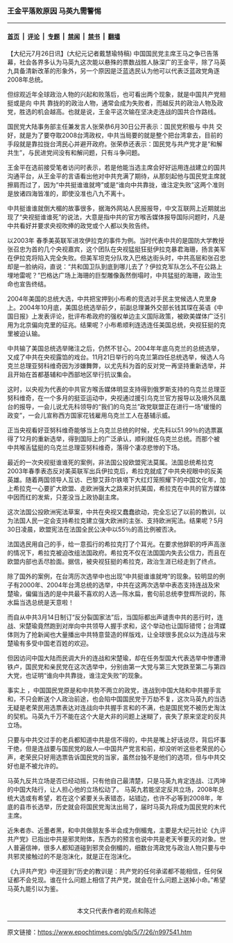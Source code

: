 ### 王金平落败原因 马英九需警惕

---

#### [首页](../../../..?n997541) &nbsp;|&nbsp; [评论](../../../../../epoch-comment?n997541) &nbsp;|&nbsp; [专题](../../../../../epoch-special?n997541) &nbsp;|&nbsp; [禁闻](../../../../../epoch-news?n997541) &nbsp;|&nbsp; [禁书](../../../../../books?n997541) &nbsp;|&nbsp; [翻墙](https://github.com/gfw-breaker/nogfw/blob/master/README.md?n997541)


<div class="post_content" id="artbody" itemprop="articleBody">
 <!-- article content begin -->
 <p>
  【大纪元7月26日讯】(大纪元记者戴慧瑜特稿) 中国国民党主席王马之争已告落幕，社会各界多认为马英九这次能以悬殊的票数战胜人脉深广的王金平，除了马英九具备清新改革的形象外，另一个原因是泛蓝选民认为他可以代表泛蓝政党角逐2008年总统。
 </p>
 <p>
  但综观近年全球政治人物的兴起和败落后，也可看出两个现象，就是中国共产党相挺或是向
  <ok href="https://www.epochtimes.com/gb/tag/%E4%B8%AD%E5%85%B1.html">
   中共
  </ok>
  靠拢的的政治人物，通常会成为失败者，而越反共的政治人物及政党，胜选的机会越高。也就是说，王金平这次输在坚决走连战的国共合作路线。
 </p>
 <p>
  国民党大陆事务部主任兼发言人张荣恭6月30日公开表示：国民党积极与
  <ok href="https://www.epochtimes.com/gb/tag/%E4%B8%AD%E5%85%B1.html">
   中共
  </ok>
  交好，就是为了要夺取2008台湾政权，中共当局要的就是整个把台湾拿去，目前的手段就是靠拉拢台湾民心并避开政府。张荣恭还表示：国民党与共产党才是“和解共生”，与民进党间没有和解问题，只有斗争问题。
 </p>
 <p>
  王金平在选前接受笔者访问时表示，若是他能当选主席会好好运用连战建立的国共沟通平台，从王金平的言语看出他对中共充满了期待，从那刻起他与国民党主席就擦肩而过了，因为“中共挺谁谁就垮”或是“谁向中共靠拢，谁注定失败”这两个准则是放诸四海皆准的，即使没准也八九不离十。
 </p>
 <p>
  中共挺谁谁就倒大楣的故事很多，据海外网站人民报报导，中文互联网上近期就出现了“央视挺谁谁死”的说法，大意是指中共的官方喉舌媒体报导国际问题时，凡是中共看好并要求央视吹捧的政党或个人都以失败告终。
 </p>
 <p>
  以2003年 春季美英联军进攻伊拉克的事件为例。当时代表中共的是国防大学教授张召忠为首的几个央视嘉宾，这个团队在央视猛挺狂挺伊拉克暴君海珊，扬言美军在伊拉克将陷入完全失败。但美军坦克分队攻入巴格达街头时，中共高层和张召忠却是一脸纳闷，直说：“共和国卫队到底到哪儿去了？伊拉克军队怎么不在公路上埋地雷呢？”巴格达广场上海珊的巨型雕像轰然倒塌时，中共猛挺的海珊，政治生命也宣告终结。
 </p>
 <p>
  2004年美国的总统大选，中共把宝押到小布希的竞选对手民主党候选人克里身上。2004年10月底，美国总统选举前夕，前副总理兼外交部长钱其琛在英语《中国日报》上发表评论，批评布希政府的强权单边主义国际政策，被欧美媒体广泛引用为北京偏向克里的征兆。结果呢？小布希顺利连选连任美国总统，央视狂挺的克里被迫认输。
 </p>
 <p>
  中共输了美国总统选举赌注之后，仍然不甘心。2004年年底乌克兰的总统选举，又成了中共在央视露馅的戏台。11月21日举行的乌克兰第四任总统选举，候选人乌克兰总理亚努科维奇因为涉嫌舞弊，以尤先科为首的反对党一再坚持重新选举，并且开始在首都基辅和中西部地区举行抗议集会。
 </p>
 <p>
  这时，以央视为代表的中共官方喉舌媒体明显支持得到俄罗斯支持的乌克兰总理亚努科维奇，在一个多月的挺亚运动中，央视通过援引乌克兰官方报导以及境外凤凰台的报导，一会儿说尤先科领导的“我们的乌克兰”政党联盟正在进行一场“缓慢的政变”，一会儿宣称西方国家花钱雇用乌克兰工人在基辅示威。
 </p>
 <p>
  正当央视看好亚努科维奇能够当上乌克兰总统的时候，尤先科以51.99％的选票赢得了12月的重新选举，得到国际上的广泛承认，顺利就任乌克兰总统。而那个被中共喉舌猛挺的乌克兰总理亚努科维奇，落得个凄凉悲惨的下场。
 </p>
 <p>
  最近的一次央视挺谁谁死的案例，非法国公投欧盟宪法莫属。法国总统希拉克2003年春季表态反对美英联军出兵伊拉克后，希拉克就成了中共央视眼中的反美英雄。随着两国领导人互访、巴黎艾菲尔铁塔下大红灯笼照耀下的中国文化年，加上希拉克一心要扩大欧盟、走欧洲强大之路来对抗美国，希拉克在中共的官方媒体中因而红的发紫，只差没当上政协副主席。
 </p>
 <p>
  这次法国公投欧洲宪法草案，中共在央视又蠢蠢欲动，完全忘记了以前的教训，以为法国人民一定会支持希拉克建立强大欧洲的主张、支持欧洲宪法。结果呢？5月30日凌晨，欧盟宪法在法国全民公决中以55％的高比例被否决。
 </p>
 <p>
  法国选民用自己的手，给一意孤行的希拉克打了个耳光。在要求他辞职的呼声高涨的情况下，希拉克被迫改组法国政府。希拉克不仅在法国国内失去公信力，而且在欧盟内部也丢尽脸面。据信，被央视狂挺的希拉克，政治生涯已经走到了终点。
 </p>
 <p>
  除了国外的案例，在台湾历次选举中也出现“中共挺谁谁就垮”的现象。较明显的例子有2000年、2004年台湾总统的选举，中共在这两次选举中表态支持连战及宋楚瑜，偏偏当选的是中共最不喜欢的人选—陈水扁，套句前总统李登辉所说的，陈水扁当选总统是天意啦！
 </p>
 <p>
  而自从中共3月14日制订“反分裂国家法”后，当国际都出声谴责中共的恶行时，连战、宋楚瑜竟然跑到对岸向中共领导人握手求和，这个举动也让国际错愕；台湾媒体则为了抢新闻也大量播出中共特意营造的样版戏，让全球很多民众以为连战与宋楚瑜有多受中国老百姓的欢迎。
 </p>
 <p>
  但因访问中国大陆而民调大升的连战和宋楚瑜，却在任务型国大代表选举中惨遭滑铁卢，国民党和亲民党在这次选举中，分别由第一大党与第三大党跌至第二与第四大党，也证明“谁向中共靠拢，谁注定失败”的现象。
 </p>
 <p>
  事实上 ，中国国民党原是和中共势不两立的政党，连战到中国大陆和中共握手言和，不只会断送个人政治前途，也会陷中国国民党于万劫不复，这次马英九的当选无疑是老荣民用选票表达对连战向中共握手言和的不满，也是国民党不被历史淘汰的契机。马英九千万不能在这个大是大非的问题上迷糊了，丧失了原来坚定的反共立场。
 </p>
 <p>
  只要与中共交过手的老兵都知道中共是信不得的，中共是嘴上好话说尽，背后坏事干绝，但是连战要与国民党的敌人—中国共产党言和前，却没听听这些老荣民的心声，老荣民只好用选票告诉国民党的当家，虽然台独不是他们的选项，但与中共交好也是不被允许的。
 </p>
 <p>
  马英九反共立场是否已经动摇，只有他自己最清楚，只是马英九肯定连战、江丙坤的中国大陆行，让人担心他的立场松动了。 马英九若能坚定反共立场，2008年总统大选或有希望，若在这个紧要关头表错态，站错边，也许不必等到2008年，年底的县市长选举，历史就会将国民党淘汰出局了，届时马英九将成为国民党的末代主席。
 </p>
 <p>
  近朱者赤、近墨者黑，和中共做朋友多半会成为倒楣鬼，主要是大纪元社论《九评共产党》已指出中共是邪灵附体，东西方的预言也说中共是老天爷要灭的对象。世人普遍信神，很多人都知道碰到邪灵会倒楣的，细数台湾政党与政治人物只要与中共邪灵接触过的不是泡沫化，就是正在泡沫化。
 </p>
 <p>
  《九评共产党》中还提到“历史的教训是：共产党的任何承诺都不能相信，任何保证都不会兑现。谁在什么问题上相信了共产党，就会在什么问题上送掉小命。”希望马英九能引以为鉴。
  <br/>
  <font color="#ffffff">
   (http://www.dajiyuan.com)
  </font>
  <br/>
  <center>
   <font class="GY13">
    本文只代表作者的观点和陈述
   </font>
  </center>
 </p>
 <!-- article content end -->
 <div id="below_article_ad">
 </div>
</div>


---

原文链接：https://www.epochtimes.com/gb/5/7/26/n997541.htm